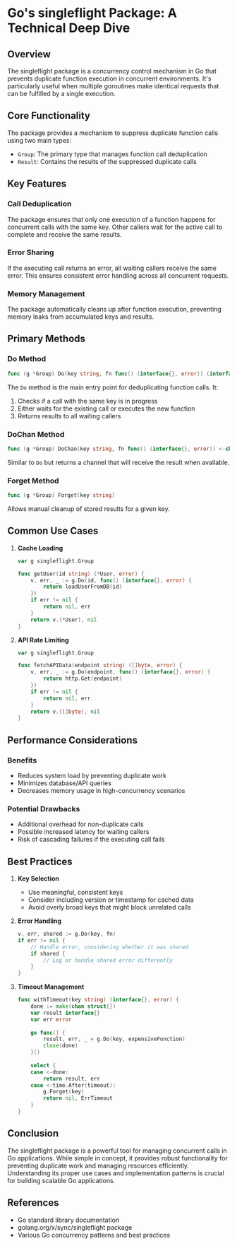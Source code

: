 # Go's singleflight Package: A Technical Deep Dive

## Overview
The singleflight package is a concurrency control mechanism in Go that prevents duplicate function execution in concurrent environments. It's particularly useful when multiple goroutines make identical requests that can be fulfilled by a single execution.

## Core Functionality
The package provides a mechanism to suppress duplicate function calls using two main types:
- `Group`: The primary type that manages function call deduplication
- `Result`: Contains the results of the suppressed duplicate calls

## Key Features

### Call Deduplication
The package ensures that only one execution of a function happens for concurrent calls with the same key. Other callers wait for the active call to complete and receive the same results.

### Error Sharing
If the executing call returns an error, all waiting callers receive the same error. This ensures consistent error handling across all concurrent requests.

### Memory Management
The package automatically cleans up after function execution, preventing memory leaks from accumulated keys and results.

## Primary Methods

### Do Method
```go
func (g *Group) Do(key string, fn func() (interface{}, error)) (interface{}, error)
```
The `Do` method is the main entry point for deduplicating function calls. It:
1. Checks if a call with the same key is in progress
2. Either waits for the existing call or executes the new function
3. Returns results to all waiting callers

### DoChan Method
```go
func (g *Group) DoChan(key string, fn func() (interface{}, error)) <-chan Result
```
Similar to `Do` but returns a channel that will receive the result when available.

### Forget Method
```go
func (g *Group) Forget(key string)
```
Allows manual cleanup of stored results for a given key.

## Common Use Cases

1. **Cache Loading**
   ```go
   var g singleflight.Group
   
   func getUser(id string) (*User, error) {
       v, err, _ := g.Do(id, func() (interface{}, error) {
           return loadUserFromDB(id)
       })
       if err != nil {
           return nil, err
       }
       return v.(*User), nil
   }
   ```

2. **API Rate Limiting**
   ```go
   var g singleflight.Group
   
   func fetchAPIData(endpoint string) ([]byte, error) {
       v, err, _ := g.Do(endpoint, func() (interface{}, error) {
           return http.Get(endpoint)
       })
       if err != nil {
           return nil, err
       }
       return v.([]byte), nil
   }
   ```

## Performance Considerations

### Benefits
- Reduces system load by preventing duplicate work
- Minimizes database/API queries
- Decreases memory usage in high-concurrency scenarios

### Potential Drawbacks
- Additional overhead for non-duplicate calls
- Possible increased latency for waiting callers
- Risk of cascading failures if the executing call fails

## Best Practices

1. **Key Selection**
   - Use meaningful, consistent keys
   - Consider including version or timestamp for cached data
   - Avoid overly broad keys that might block unrelated calls

2. **Error Handling**
   ```go
   v, err, shared := g.Do(key, fn)
   if err != nil {
       // Handle error, considering whether it was shared
       if shared {
           // Log or handle shared error differently
       }
   }
   ```

3. **Timeout Management**
   ```go
   func withTimeout(key string) (interface{}, error) {
       done := make(chan struct{})
       var result interface{}
       var err error
       
       go func() {
           result, err, _ = g.Do(key, expensiveFunction)
           close(done)
       }()
       
       select {
       case <-done:
           return result, err
       case <-time.After(timeout):
           g.Forget(key)
           return nil, ErrTimeout
       }
   }
   ```

## Conclusion
The singleflight package is a powerful tool for managing concurrent calls in Go applications. While simple in concept, it provides robust functionality for preventing duplicate work and managing resources efficiently. Understanding its proper use cases and implementation patterns is crucial for building scalable Go applications.

## References
- Go standard library documentation
- golang.org/x/sync/singleflight package
- Various Go concurrency patterns and best practices
